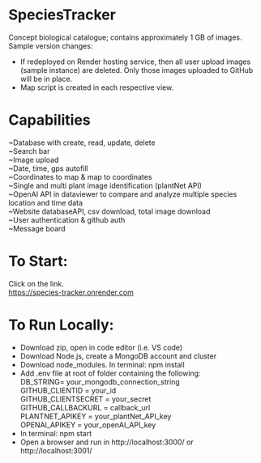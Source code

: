 # SpeciesTracker
Concept biological catalogue; contains approximately 1 GB of images.<br>
Sample version changes: <br>
- If redeployed on Render hosting service, then all user upload images (sample instance) are deleted. Only those images uploaded to GitHub will be in place. <br>
- Map script is created in each respective view. <br>

# Capabilities <br>
~Database with create, read, update, delete <br>
~Search bar <br>
~Image upload <br>
~Date, time, gps autofill <br>
~Coordinates to map & map to coordinates <br>
~Single and multi plant image identification (plantNet API) <br>
~OpenAI API in dataviewer to compare and analyze multiple species location and time data <br>
~Website databaseAPI, csv download, total image download <br>
~User authentication & github auth <br>
~Message board <br>

# To Start: <br>
Click on the link. <br>
https://species-tracker.onrender.com <br>

# To Run Locally: <br>
* Download zip, open in code editor (i.e. VS code)
* Download Node.js, create a MongoDB account and cluster
* Download node_modules. In terminal: npm install
* Add .env file at root of folder containing the following: <br>
DB_STRING= your_mongodb_connection_string <br>
GITHUB_CLIENTID = your_id <br>
GITHUB_CLIENTSECRET = your_secret <br>
GITHUB_CALLBACKURL = callback_url <br>
PLANTNET_APIKEY = your_plantNet_API_key <br>
OPENAI_APIKEY = your_openAI_API_key <br>
* In terminal: npm start
* Open a browser and run in http://localhost:3000/ or http://localhost:3001/